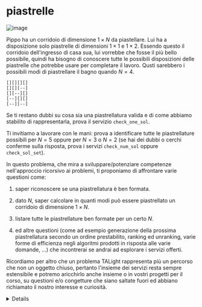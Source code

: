 # piastrelle

![image](../figs/.jpg)

Pippo ha un corridoio di dimensione $1 \times N$ da piastellare. Lui ha a disposizione solo piastrelle di dimensioni $1 \times 1$ e $1 \times 2$. Essendo questo il corridoio dell'ingresso di casa sua, lui vorrebbe che fosse il più bello possibile, quindi ha bisogno di conoscere tutte le possibili disposizioni delle piastrelle che potrebbe usare per completare il lavoro.
Qusti sarebbero i possibili modi di piastrellare il bagno quando $N=4$.

```t
[][][][]
[][][--]
[][--][]
[--][][]
[--][--]
```

Se ti restano dubbi su cosa sia una piastrellatura valida e di come abbiamo stabilito di rappresentarla, prova il servizio `check_one_sol`.

Ti invitiamo a lavorare con le mani: prova a identificare tutte le piastrellature possibili per $N=5$ oppure per $N=3$ o $N=2$ (se hai dei dubbi o cerchi conferme sulla risposta, prova i servizi `check_num_sol` oppure `check_sol_set`).

In questo problema, che mira a sviluppare/potenziare competenze nell'approccio ricorsivo ai problemi, ti proponiamo di affrontare varie questioni come:

1. saper riconoscere se una piastrellatura è ben formata.

2. dato $N$, saper calcolare in quanti modi può essere piastrellato un corridoio di dimensione $1 \times N$.

3. listare tutte le piastrellature ben formate per un certo $N$.

4. ed altre questioni (come ad esempio generazione della prossima piastrellatura secondo un ordine prestabilito, ranking ed unranking, varie forme di efficienza negli algoritmi prodotti in risposta alle varie domande, ...) che incontrerai se andrai ad esplorare i servizi offerti.

Ricordiamo per altro che un problema TALight rappresenta più un percorso che non un oggetto chiuso, pertanto l'insieme dei servizi resta sempre estensibile e potremo aricchirlo anche insieme o in vostri progetti per il corso, su questioni e/o congetture che siano saltate fuori ed abbiano richiamato il nostro interesse e curiosità.    

<details>
Potresti cominciare prima affinando e poi formalizzando in codice la tua capacità di riconoscere le piastrellature ben formate. 

Per allenarti potresti sperimentare il seguente servizio:

```
> rtal connect -a input_formula="[][--]" piastrelle check_one_sol
```

La primissima questione che vorremmo tu affrontassi è

#### Dato $N$, sapresti dire quante potrebbero essere le piastrellature ben formate?
<details>
<summary><strong>Servizi offerti</strong></summary>
<H4>Servizi offerti</H4>

Puoi chiedere verifica di quale possa essere il numero di piastrellature ben formate per un certo corridoio $1 \times N$ attraverso chiamate del tipo:

```
> rtal connect -a n=4 -a risp=5  piastrelle check_num_sol
```

Dopo aver verificato che la logica ti torna con delle sottomissioni spot a questo servizio, od al servizio che gestisce una dialogo di domande e risposte:

```
> rtal connect piastrelle eval_num_sol
```

potrai poi realizzare un tuo bot che sostenga tale dialogo in tua vece.


L'efficienza computazionale della logica risolutiva che avrai inserito al suo interno potrà così essere valutata dal seguente servizio. 
```
> rtal connect -e piastrelle -agoal=efficient  eval_num_sol -- python TALight/example_problems/tutorial/piastrelle/bots/mybot_risp.py num_sol
```
Quì `mybot_risp.py` potrà essere un qualsiasi eseguibile (un codice binario o anche un'interpretato) che gira sulla tua macchina.

Entro TALight puoi sempre sapere di più sui parametri e le possibilità dei servizi con

```
> rtal list piastrelle -v
```

Puoi inoltre richiamare la schermata di aiuto sulle varie possibilità del comando `connect` con 

```
> rtal connect --help
```
</details>

___
Proposte successive:
vorremmo tu ti avvalessi dello stesso schema ricorsivo impiegato per affrontare il punto precedente al fine di ottenere una soluzione ricorsiva al seguente task:

#### Dato $N$, produrre la lista di tutte le possibili piastrellature ben formate per un corridoio $1 \times N$.
<details>
<summary><strong>Servizi offerti</strong></summary>
<H4>Servizi offerti</H4>

```
> rtal connect piastrelle check_sol_set
```

Potrai quindi controllare se dovresti considerare e venire a conoscere tecniche ed approcci algoritmici più efficaci (ossia asintoticamente più veloci) con:

```
> rtal connect piastrelle evaluate_sol_list
```

Se visualizzi i possibili argomenti del servizio come insegnato sopra scoprirai che puoi scegliere tra due tipologie di ordinamento naturale sostanzialmente diversi (nota che non sono uno l'inverso dell'altro). 

</details>

___
Per il listing ti proponiamo di ricercare anche un approccio iterativo:

#### *Next:* dato una piastrellatura ben formata, sapresti produrre direttamente quella che le seguirbbe nella tua lista?
<details>
<summary><strong>Servizi offerti</strong></summary>
<H4>Servizi offerti</H4>

```
> rtal connect -a current_sol=[][][--] -a next_sol=[][--][] piastrelle check_next_sol_gen
```
Di nuovo, se visualizzi i possibili argomenti del servizio scoprirai che puoi ancora scegliere tra le stesse due tipologie di ordinamento già proposte. 
</details>

___
Ma per affrontare efficientemente e pur sempre in semplicità il ranking e l'unranking (combinando i quali otterresti il computo della prossima soluzione) ti suggeriamo di tornare ad un approccio ricorsivo.

#### *Ranking:* dato una piastrellatura ben formata, sapresti dire in che posizione si colloca entro la tua lista senza percorrerla?
<details>
<summary><strong>Servizi offerti</strong></summary>
<H4>Servizi offerti</H4>
Ormai saprai cercare da solo, avvalendoti di comandi quali

```
> rtal list piastrelle -v
```
i servizi offerti e relativi parametri. Questo vale anche per altri problemi entro TALight: ove un esplorazione diretta dei servizi, magari corroborata da un paio di interazioni di prova al terminale non sia sufficiente, forniamo allora un ulteriore servizio di help
```
> rtal list help
```
che ha come parametri la specifica di eventuali pagine di aiuto, tipicamente dedicate ai servizi del problema che possano beneficiarne. 

</details>

___
#### *Unranking:* dato $N$ ed un numero naturale positivo $i$, sapresti produrre direttamente la piastrellatura ben formata che nella tua lista compare in posizione $i$?
<details>
<summary><strong>Servizi offerti</strong></summary>
<H4>Servizi offerti</H4>
Ormai sarai autonomo nel raccogliere le possibilità offerte.
</details>

</details>
